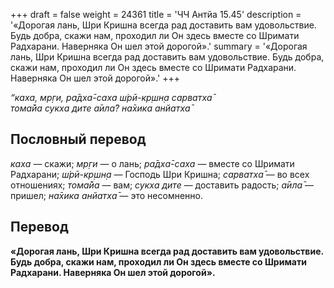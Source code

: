 +++
draft = false
weight = 24361
title = 'ЧЧ Антйа 15.45'
description = '«Дорогая лань, Шри Кришна всегда рад доставить вам удовольствие. Будь добра, скажи нам, проходил ли Он здесь вместе со Шримати Радхарани. Наверняка Он шел этой дорогой».'
summary = '«Дорогая лань, Шри Кришна всегда рад доставить вам удовольствие. Будь добра, скажи нам, проходил ли Он здесь вместе со Шримати Радхарани. Наверняка Он шел этой дорогой».'
+++

_“каха, мр̣ги, ра̄дха̄-саха ш́рӣ-кр̣шн̣а сарватха̄  
тома̄йа сукха дите а̄ила̄? на̄хика анйатха̄_

## Пословный перевод

_каха_ — скажи; _мр̣ги_ — о лань; _ра̄дха̄_\-_саха_ — вместе со Шримати Радхарани; _ш́рӣ_\-_кр̣шн̣а_ — Господь Шри Кришна; _сарватха̄_ — во всех отношениях; _тома̄йа_ — вам; _сукха_ _дите_ — доставить радость; _а̄ила̄_ — пришел; _на̄хика_ _анйатха̄_ — это несомненно.

## Перевод

**«Дорогая лань, Шри Кришна всегда рад доставить вам удовольствие. Будь добра, скажи нам, проходил ли Он здесь вместе со Шримати Радхарани. Наверняка Он шел этой дорогой».**
